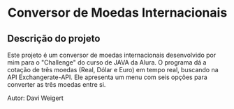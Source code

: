 <h1 align="center"> Conversor de Moedas Internacionais </h1>
<h2>Descrição do projeto</h2>
Este projeto é um conversor de moedas internacionais desenvolvido por mim para o "Challenge" do curso de JAVA da Alura.
O programa dá a cotação de três moedas (Real, Dólar e Euro) em tempo real, buscando na API Exchangerate-API. 
Ele apresenta um menu com seis opções para converter as três moedas entre si. 

Autor: Davi Weigert
